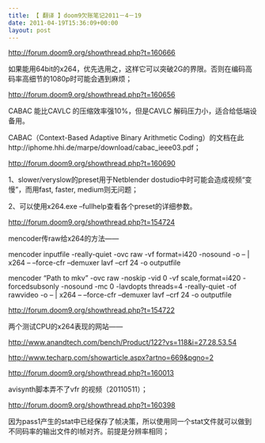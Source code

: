 ```yaml
---
title: 【 翻译 】doom9欠账笔记2011－4－19
date: 2011-04-19T15:36:09+00:00
layout: post
---
```

http://forum.doom9.org/showthread.php?t=160666

如果能用64bit的x264，优先选用之，这样它可以突破2G的界限。否则在编码高码率高细节的1080p时可能会遇到麻烦；

http://forum.doom9.org/showthread.php?t=160656

CABAC 能比CAVLC 的压缩效率强10%，但是CAVLC 解码压力小，适合给低端设备用。
  
CABAC（Context-Based Adaptive Binary Arithmetic Coding）的文档在此http://iphome.hhi.de/marpe/download/cabac_ieee03.pdf；

http://forum.doom9.org/showthread.php?t=160690

1、slower/veryslow的preset用于Netblender dostudio中时可能会造成视频“变慢”，而用fast, faster, medium则无问题；
  
2、可以使用x264.exe &#8211;fullhelp查看各个preset的详细参数。

http://forum.doom9.org/showthread.php?t=154724

mencoder传raw给x264的方法——
  
mencoder inputfile -really-quiet -ovc raw -vf format=i420 -nosound -o &#8211; | x264 &#8211; &#8211;force-cfr &#8211;demuxer lavf &#8211;crf 24 -o outputfile
  
mencoder &#8220;Path to mkv&#8221; -ovc raw -noskip -vid 0 -vf scale,format=i420 -forcedsubsonly -nosound -mc 0 -lavdopts threads=4 -really-quiet -of rawvideo -o &#8211; | x264 &#8211; &#8211;force-cfr &#8211;demuxer lavf &#8211;crf 24 -o outputfile

http://forum.doom9.org/showthread.php?t=154722
  
两个测试CPU的x264表现的网站——
  
http://www.anandtech.com/bench/Product/122?vs=118&i=27.28.53.54
  
http://www.techarp.com/showarticle.aspx?artno=669&pgno=2

http://forum.doom9.org/showthread.php?t=160013

avisynth脚本弄不了vfr 的视频（20110511）；

http://forum.doom9.org/showthread.php?t=160398

因为pass1产生的stat中已经保存了帧决策，所以使用同一个stat文件就可以做到不同码率的输出文件的I帧对齐。前提是分辨率相同；
